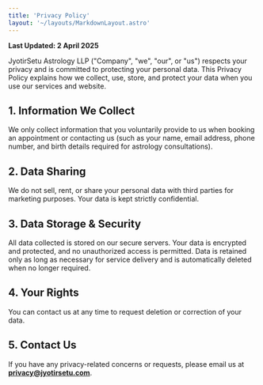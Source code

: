 ```yaml
---
title: 'Privacy Policy'
layout: '~/layouts/MarkdownLayout.astro'
---
```


**Last Updated: 2 April 2025**

JyotirSetu Astrology LLP ("Company", "we", "our", or "us") respects your privacy and is committed to protecting your personal data. This Privacy Policy explains how we collect, use, store, and protect your data when you use our services and website.

## 1. Information We Collect
We only collect information that you voluntarily provide to us when booking an appointment or contacting us (such as your name, email address, phone number, and birth details required for astrology consultations).

## 2. Data Sharing
We do not sell, rent, or share your personal data with third parties for marketing purposes. Your data is kept strictly confidential.

## 3. Data Storage & Security
All data collected is stored on our secure servers. Your data is encrypted and protected, and no unauthorized access is permitted. Data is retained only as long as necessary for service delivery and is automatically deleted when no longer required.

## 4. Your Rights
You can contact us at any time to request deletion or correction of your data.  

## 5. Contact Us
If you have any privacy-related concerns or requests, please email us at **privacy@jyotirsetu.com**.

